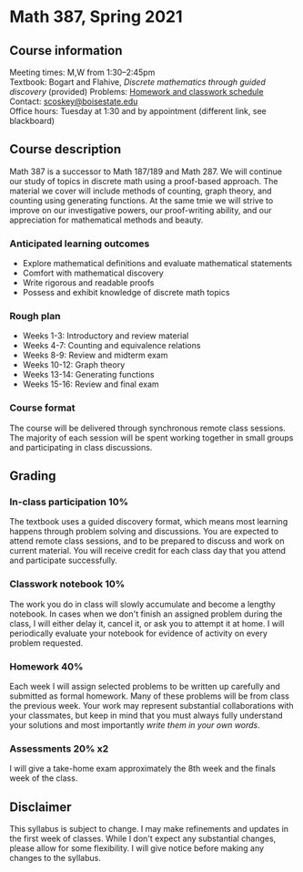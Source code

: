 # Math 387, Spring 2021

## Course information

Meeting times: M,W from 1:30&ndash;2:45pm  
Textbook: Bogart and Flahive, *Discrete mathematics through guided discovery* (provided)
Problems: [Homework and classwork schedule](homework)  
Contact: scoskey@boisestate.edu  
Office hours: Tuesday at 1:30 and by appointment (different link, see blackboard)

## Course description

Math 387 is a successor to Math 187/189 and Math 287. We will continue our study of topics in discrete math using a proof-based approach. The material we cover will include methods of counting, graph theory, and counting using generating functions. At the same tmie we will strive to improve on our investigative powers, our proof-writing ability, and our appreciation for mathematical methods and beauty.

### Anticipated learning outcomes

* Explore mathematical definitions and evaluate mathematical statements
* Comfort with mathematical discovery
* Write rigorous and readable proofs
* Possess and exhibit knowledge of discrete math topics

### Rough plan

* Weeks 1-3: Introductory and review material
* Weeks 4-7: Counting and equivalence relations
* Weeks 8-9: Review and midterm exam
* Weeks 10-12: Graph theory
* Weeks 13-14: Generating functions
* Weeks 15-16: Review and final exam

### Course format

The course will be delivered through synchronous remote class sessions. The majority of each session will be spent working together in small groups and participating in class discussions.

## Grading

### In-class participation 10%

The textbook uses a guided discovery format, which means most learning happens through problem solving and discussions. You are expected to attend remote class sessions, and to be prepared to discuss and work on current material. You will receive credit for each class day that you attend and participate successfully.

### Classwork notebook 10%

The work you do in class will slowly accumulate and become a lengthy notebook. In cases when we don't finish an assigned problem during the class, I will either delay it, cancel it, or ask you to attempt it at home. I will periodically evaluate your notebook for evidence of activity on every problem requested.

### Homework 40%

Each week I will assign selected problems to be written up carefully and submitted as formal homework. Many of these problems will be from class the previous week. Your work may represent substantial collaborations with your classmates, but keep in mind that you must always fully understand your solutions and most importantly *write them in your own words*.

### Assessments 20% x2

I will give a take-home exam approximately the 8th week and the finals week of the class.

## Disclaimer

This syllabus is subject to change. I may make refinements and updates in the first week of classes. While I don't expect any substantial changes, please allow for some flexibility. I will give notice before making any changes to the syllabus.

